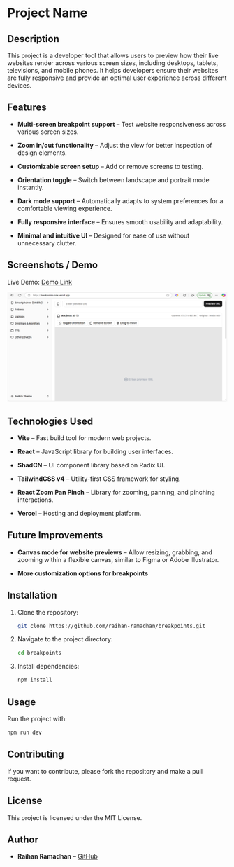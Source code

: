 # Project Name

## Description

This project is a developer tool that allows users to preview how their live websites render across various screen sizes, including desktops, tablets, televisions, and mobile phones. It helps developers ensure their websites are fully responsive and provide an optimal user experience across different devices.

## Features

- **Multi-screen breakpoint support** – Test website responsiveness across various screen sizes.

- **Zoom in/out functionality** – Adjust the view for better inspection of design elements.

- **Customizable screen setup** – Add or remove screens to testing.

- **Orientation toggle** – Switch between landscape and portrait mode instantly.

- **Dark mode support** – Automatically adapts to system preferences for a comfortable viewing experience.

- **Fully responsive interface** – Ensures smooth usability and adaptability.

- **Minimal and intuitive UI** – Designed for ease of use without unnecessary clutter.

## Screenshots / Demo

Live Demo: [Demo Link](https://breakpoints-one.vercel.app/)

![Screenshot](https://github.com/raihan-ramadhan/breakpoints/blob/main/public/screenshot.png)

## Technologies Used

- **Vite** – Fast build tool for modern web projects.

- **React** – JavaScript library for building user interfaces.

- **ShadCN** – UI component library based on Radix UI.

- **TailwindCSS v4** – Utility-first CSS framework for styling.

- **React Zoom Pan Pinch** – Library for zooming, panning, and pinching interactions.

- **Vercel** – Hosting and deployment platform.

## Future Improvements

- **Canvas mode for website previews** – Allow resizing, grabbing, and zooming within a flexible canvas, similar to Figma or Adobe Illustrator.

- **More customization options for breakpoints**

## Installation

1. Clone the repository:
   ```sh
   git clone https://github.com/raihan-ramadhan/breakpoints.git
   ```
2. Navigate to the project directory:
   ```sh
   cd breakpoints
   ```
3. Install dependencies:
   ```sh
   npm install
   ```

## Usage

Run the project with:

```sh
npm run dev
```

## Contributing

If you want to contribute, please fork the repository and make a pull request.

## License

This project is licensed under the MIT License.

## Author

- **Raihan Ramadhan** – [GitHub](https://github.com/raihan-ramadhan)
